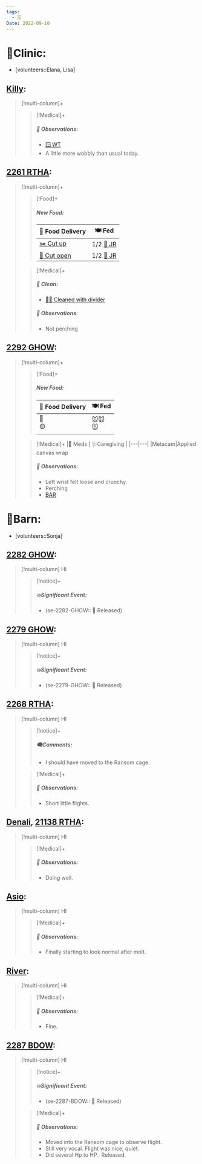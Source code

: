 ```yaml
---
tags:
  - 🗒️
Date: 2022-09-10
---
```


# 🏥Clinic:
- [volunteers::Elana, Lisa]

## [Killy](../RARE%20Birds/Ed%20Birds/Killy.md):
> [!multi-column]+
>
>> [!Medical]+
>> ##### 🔭 Observations:
>> - [🪟 WT](../Admin/Codes/Window%20time.md)
>> - A little more wobbly than usual today.

## [2261 RTHA](../RARE%20Birds/2261%20RTHA.md):
> [!multi-column]+
>
>> [!Food]+
>> ##### New Food:
>> |🚚 Food Delivery| 🍽️ Fed|
>> |---|---|
>>|[✂️ Cut up](../Admin/Codes/Cut%20up.md)|1/2 [🐀 JR](../Admin/Codes/Food/Jumbo%20Rat.md)|
>>|[🔪 Cut open](../Admin/Codes/Cut%20open.md)|1/2 [🐀 JR](../Admin/Codes/Food/Jumbo%20Rat.md)
>
>> [!Medical]+
>>##### 🫧 Clean:
>> - [🧼➗ Cleaned with divider](../Admin/Codes/Cleaned%20with%20divider.md)
>>
>> ##### 🔭 Observations:
>> - Not perching

## [2292 GHOW](../RARE%20Birds/2292%20GHOW.md):
> [!multi-column]+
>
>> [!Food]+
>> ##### New Food:
>> |🚚 Food Delivery| 🍽️ Fed|
>> |---|---|
>>|🫱 <br> 🟡|🐭🐭 <br> 🐭
>
>> [!Medical]+
>> |💊 Meds | 🩺Caregiving |
>> |---|---|
>> |Metacam|Applied canvas wrap
>>
>> ##### 🔭 Observations:
>> - Left wrist felt loose and crunchy.
>> - Perching
>> - [BAR](../Admin/Codes/Bright-Alert-Responsive-(BAR).md)

# 🏡Barn:
- [volunteers::Sonja]

## [2282 GHOW](../RARE%20Birds/2282%20GHOW.md):
> [!multi-column] HI
>
>> [!notice]+
>> ##### 💥Significant Event:
>> - (se-2282-GHOW:: 🥳 Released)

## [2279 GHOW](../RARE%20Birds/2279%20GHOW.md):
> [!multi-column] HI
>
>> [!notice]+
>> ##### 💥Significant Event:
>> - (se-2279-GHOW:: 🥳 Released)

## [2268 RTHA](../RARE%20Birds/2268%20RTHA.md):
> [!multi-column] HI
>
>> [!notice]+
>> ##### 🗨️Comments:
>> - I should have moved to the Ransom cage.
>
>> [!Medical]+
>> ##### 🔭 Observations:
>> - Short little flights. 

## [Denali](../RARE%20Birds/Ed%20Birds/Denali.md), [21138 RTHA](../RARE%20Birds/21138%20RTHA.md):
> [!multi-column] HI
>
>> [!Medical]+
>> ##### 🔭 Observations:
>> - Doing well.

## [Asio](../RARE%20Birds/Ed%20Birds/Asio.md):
> [!multi-column] HI
>
>> [!Medical]+
>> ##### 🔭 Observations:
>> - Finally starting to look normal after molt.

## [River](../RARE%20Birds/Ed%20Birds/River.md):
> [!multi-column] HI
>
>> [!Medical]+
>> ##### 🔭 Observations:
>> - Fine.

## [2287 BDOW](../RARE%20Birds/2287%20BDOW.md):
> [!multi-column] HI
>
>> [!notice]+
>> ##### 💥Significant Event:
>> - (se-2287-BDOW:: 🥳 Released)
>>
>
>> [!Medical]+
>> ##### 🔭 Observations:
>> - Moved into the Ransom cage to observe flight. 
>> - Still very vocal. Flight was nice, quiet. 
>> - Did several Hp to HP.  Released.


